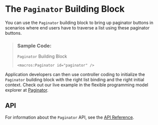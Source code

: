<!-- loio997292b38e584e6aa6d848f22e4422fd -->

# The `Paginator` Building Block

You can use the `Paginator` building block to bring up paginator buttons in scenarios where end users have to traverse a list using these paginator buttons.

> ### Sample Code:  
> `Paginator` Building Block
> 
> ```
> <macros:Paginator id="paginator" />
> ```

Application developers can then use controller coding to initialize the `Paginator` building block with the right list binding and the right initial context. Check out our live example in the flexible programming model explorer at [Paginator](https://ui5.sap.com/test-resources/sap/fe/core/fpmExplorer/index.html#/buildingBlocks/features/paginatorDefault).



<a name="loio997292b38e584e6aa6d848f22e4422fd__section_ht5_nls_j5b"/>

## API

For information about the `Paginator` API, see the [API Reference](https://ui5.sap.com/#/api/sap.fe.macros.Paginator).

